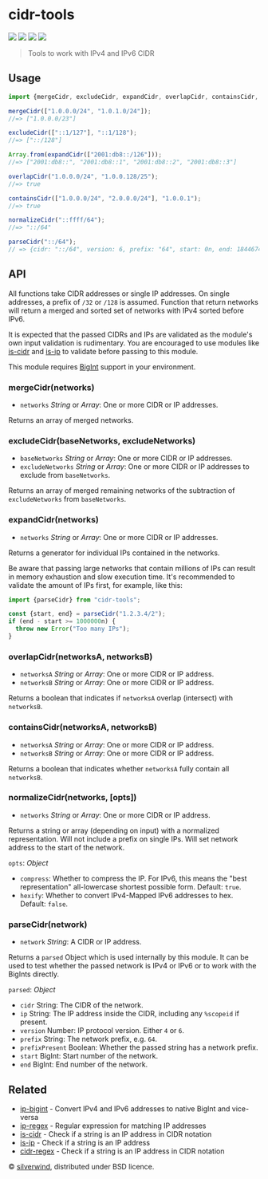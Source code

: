 # cidr-tools
[![](https://img.shields.io/npm/v/cidr-tools.svg?style=flat)](https://www.npmjs.org/package/cidr-tools) [![](https://img.shields.io/npm/dm/cidr-tools.svg)](https://www.npmjs.org/package/cidr-tools) [![](https://img.shields.io/bundlephobia/minzip/cidr-tools.svg)](https://bundlephobia.com/package/cidr-tools) [![](https://packagephobia.com/badge?p=cidr-tools)](https://packagephobia.com/result?p=cidr-tools)
> Tools to work with IPv4 and IPv6 CIDR

## Usage

```js
import {mergeCidr, excludeCidr, expandCidr, overlapCidr, containsCidr, normalizeCidr, parseCidr} from "cidr-tools";

mergeCidr(["1.0.0.0/24", "1.0.1.0/24"]);
//=> ["1.0.0.0/23"]

excludeCidr(["::1/127"], "::1/128");
//=> ["::/128"]

Array.from(expandCidr(["2001:db8::/126"]));
//=> ["2001:db8::", "2001:db8::1", "2001:db8::2", "2001:db8::3"]

overlapCidr("1.0.0.0/24", "1.0.0.128/25");
//=> true

containsCidr(["1.0.0.0/24", "2.0.0.0/24"], "1.0.0.1");
//=> true

normalizeCidr("::ffff/64");
//=> "::/64"

parseCidr("::/64");
// => {cidr: "::/64", version: 6, prefix: "64", start: 0n, end: 18446744073709551615n}
```

## API

All functions take CIDR addresses or single IP addresses. On single addresses, a prefix of `/32` or `/128` is assumed. Function that return networks will return a merged and sorted set of networks with IPv4 sorted before IPv6.

It is expected that the passed CIDRs and IPs are validated as the module's own input validation is rudimentary. You are encouraged to use modules like [is-cidr](https://github.com/silverwind/is-cidr) and [is-ip](https://github.com/sindresorhus/is-ip) to validate before passing to this module.

This module requires [BigInt](https://developer.mozilla.org/en-US/docs/Web/JavaScript/Reference/Global_Objects/BigInt#browser_compatibility) support in your environment.

### mergeCidr(networks)

- `networks` *String* or *Array*: One or more CIDR or IP addresses.

Returns an array of merged networks.

### excludeCidr(baseNetworks, excludeNetworks)

- `baseNetworks` *String* or *Array*: One or more CIDR or IP addresses.
- `excludeNetworks` *String* or *Array*: One or more CIDR or IP addresses to exclude from `baseNetworks`.

Returns an array of merged remaining networks of the subtraction of `excludeNetworks` from `baseNetworks`.

### expandCidr(networks)

- `networks` *String* or *Array*: One or more CIDR or IP addresses.

Returns a generator for individual IPs contained in the networks.

Be aware that passing large networks that contain millions of IPs can result in memory exhaustion and slow execution time. It's recommended to validate the amount of IPs first, for example, like this:

```js
import {parseCidr} from "cidr-tools";

const {start, end} = parseCidr("1.2.3.4/2");
if (end - start >= 1000000n) {
  throw new Error("Too many IPs");
}
```

### overlapCidr(networksA, networksB)

- `networksA` *String* or *Array*: One or more CIDR or IP address.
- `networksB` *String* or *Array*: One or more CIDR or IP address.

Returns a boolean that indicates if `networksA` overlap (intersect) with `networksB`.

### containsCidr(networksA, networksB)

- `networksA` *String* or *Array*: One or more CIDR or IP address.
- `networksB` *String* or *Array*: One or more CIDR or IP address.

Returns a boolean that indicates whether `networksA` fully contain all `networksB`.

### normalizeCidr(networks, [opts])

- `networks` *String* or *Array*: One or more CIDR or IP address.

Returns a string or array (depending on input) with a normalized representation. Will not include a prefix on single IPs. Will set network address to the start of the network.

`opts`: *Object*
  - `compress`: Whether to compress the IP. For IPv6, this means the "best representation" all-lowercase shortest possible form. Default: `true`.
  - `hexify`: Whether to convert IPv4-Mapped IPv6 addresses to hex. Default: `false`.

### parseCidr(network)

- `network` *String*: A CIDR or IP address.

Returns a `parsed` Object which is used internally by this module. It can be used to test whether the passed network is IPv4 or IPv6 or to work with the BigInts directly.

`parsed`: *Object*
  - `cidr` String: The CIDR of the network.
  - `ip` String: The IP address inside the CIDR, including any `%scopeid` if present.
  - `version` Number: IP protocol version. Either `4` or `6`.
  - `prefix` String: The network prefix, e.g. `64`.
  - `prefixPresent` Boolean: Whether the passed string has a network prefix.
  - `start` BigInt: Start number of the network.
  - `end` BigInt: End number of the network.

## Related

- [ip-bigint](https://github.com/silverwind/ip-bigint) - Convert IPv4 and IPv6 addresses to native BigInt and vice-versa
- [ip-regex](https://github.com/sindresorhus/ip-regex) - Regular expression for matching IP addresses
- [is-cidr](https://github.com/silverwind/is-cidr) - Check if a string is an IP address in CIDR notation
- [is-ip](https://github.com/sindresorhus/is-ip) - Check if a string is an IP address
- [cidr-regex](https://github.com/silverwind/cidr-regex) - Check if a string is an IP address in CIDR notation

© [silverwind](https://github.com/silverwind), distributed under BSD licence.
